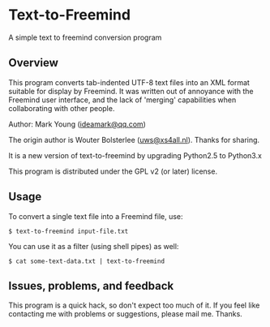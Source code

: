 # Text-to-Freemind
A simple text to freemind conversion program

## Overview
This program converts tab-indented UTF-8 text files into an XML format suitable for display by Freemind. It was written out of annoyance with the Freemind user interface, and the lack of 'merging' capabilities when collaborating with other
people.

Author: Mark Young (ideamark@qq.com)

The origin author is Wouter Bolsterlee (uws@xs4all.nl). Thanks for sharing.

It is a new version of text-to-freemind by upgrading Python2.5 to Python3.x

This program is distributed under the GPL v2 (or later) license.

## Usage

To convert a single text file into a Freemind file, use:

    $ text-to-freemind input-file.txt

You can use it as a filter (using shell pipes) as well:

    $ cat some-text-data.txt | text-to-freemind


## Issues, problems, and feedback

This program is a quick hack, so don't expect too much of it. If you feel like
contacting me with problems or suggestions, please mail me. Thanks.
